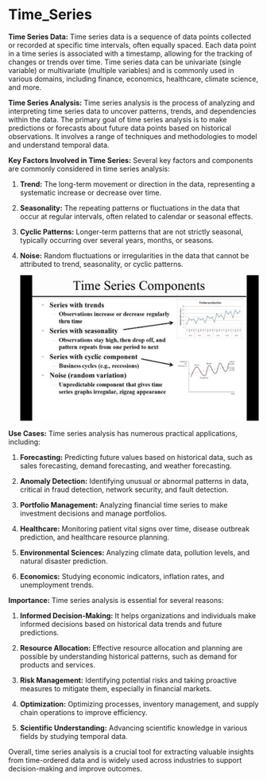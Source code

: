 # Time_Series

**Time Series Data:**
Time series data is a sequence of data points collected or recorded at specific time intervals, often equally spaced. Each data point in a time series is associated with a timestamp, allowing for the tracking of changes or trends over time. Time series data can be univariate (single variable) or multivariate (multiple variables) and is commonly used in various domains, including finance, economics, healthcare, climate science, and more.

**Time Series Analysis:**
Time series analysis is the process of analyzing and interpreting time series data to uncover patterns, trends, and dependencies within the data. The primary goal of time series analysis is to make predictions or forecasts about future data points based on historical observations. It involves a range of techniques and methodologies to model and understand temporal data.

**Key Factors Involved in Time Series:**
Several key factors and components are commonly considered in time series analysis:

1. **Trend:** The long-term movement or direction in the data, representing a systematic increase or decrease over time.

2. **Seasonality:** The repeating patterns or fluctuations in the data that occur at regular intervals, often related to calendar or seasonal effects.

3. **Cyclic Patterns:** Longer-term patterns that are not strictly seasonal, typically occurring over several years, months, or seasons.

4. **Noise:** Random fluctuations or irregularities in the data that cannot be attributed to trend, seasonality, or cyclic patterns.

   ![image](https://github.com/raviteja-padala/Time_Series/blob/main/timeseries.jpg)

**Use Cases:**
Time series analysis has numerous practical applications, including:

1. **Forecasting:** Predicting future values based on historical data, such as sales forecasting, demand forecasting, and weather forecasting.

2. **Anomaly Detection:** Identifying unusual or abnormal patterns in data, critical in fraud detection, network security, and fault detection.

3. **Portfolio Management:** Analyzing financial time series to make investment decisions and manage portfolios.

4. **Healthcare:** Monitoring patient vital signs over time, disease outbreak prediction, and healthcare resource planning.

5. **Environmental Sciences:** Analyzing climate data, pollution levels, and natural disaster prediction.

6. **Economics:** Studying economic indicators, inflation rates, and unemployment trends.

**Importance:**
Time series analysis is essential for several reasons:

1. **Informed Decision-Making:** It helps organizations and individuals make informed decisions based on historical data trends and future predictions.

2. **Resource Allocation:** Effective resource allocation and planning are possible by understanding historical patterns, such as demand for products and services.

3. **Risk Management:** Identifying potential risks and taking proactive measures to mitigate them, especially in financial markets.

4. **Optimization:** Optimizing processes, inventory management, and supply chain operations to improve efficiency.

5. **Scientific Understanding:** Advancing scientific knowledge in various fields by studying temporal data.

Overall, time series analysis is a crucial tool for extracting valuable insights from time-ordered data and is widely used across industries to support decision-making and improve outcomes.
